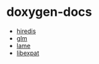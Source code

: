 doxygen-docs
============
- [hiredis](https://dirkarnez.github.io/doxygen-docs/hiredis)
- [glm](https://dirkarnez.github.io/doxygen-docs/glm)
- [lame](https://dirkarnez.github.io/doxygen-docs/lame)
- [libexpat](https://dirkarnez.github.io/doxygen-docs/libexpat)
